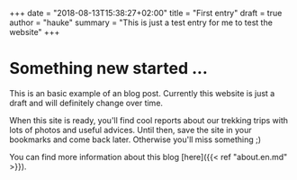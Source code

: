 +++
date = "2018-08-13T15:38:27+02:00"
title = "First entry"
draft = true
author = "hauke"
summary = "This is just a test entry for me to test the website"
+++
# Something new started ...
This is an basic example of an blog post. Currently this website is just a draft and will definitely change over time.

When this site is ready, you'll find cool reports about our trekking trips with lots of photos and useful advices. Until then, save the site in your bookmarks and come back later. Otherwise you'll miss something ;)

You can find more information about this blog [here]({{< ref "about.en.md" >}}).
